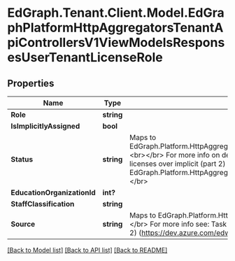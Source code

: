 # EdGraph.Tenant.Client.Model.EdGraphPlatformHttpAggregatorsTenantApiControllersV1ViewModelsResponsesUserTenantLicenseRole

## Properties

Name | Type | Description | Notes
------------ | ------------- | ------------- | -------------
**Role** | **string** |  | [optional] 
**IsImplicitlyAssigned** | **bool** |  | [optional] 
**Status** | **string** | Maps to EdGraph.Platform.HttpAggregators.Tenant.Api.Controllers.v1.ViewModels.Responses.UserTenantLicenseRoleStatus.&lt;br&gt;&lt;/br&gt;    For more info on deprecation see: Task 9962: Modify implicit license response to prioritize explicit licenses over implicit (part 2) (https://dev.azure.com/edwire/EW.Educate/_workitems/edit/9962)&lt;br&gt;&lt;/br&gt;    Use EdGraph.Platform.HttpAggregators.Tenant.Api.Controllers.v1.ViewModels.Responses.LicenseSource instead.&lt;br&gt;&lt;/br&gt; | [optional] 
**EducationOrganizationId** | **int?** |  | [optional] 
**StaffClassification** | **string** |  | [optional] 
**Source** | **string** | Maps to EdGraph.Platform.HttpAggregators.Tenant.Api.Controllers.v1.ViewModels.Responses.LicenseSource.&lt;br&gt;&lt;/br&gt;    For more info see: Task 9962: Modify implicit license response to prioritize explicit licenses over implicit (part 2) (https://dev.azure.com/edwire/EW.Educate/_workitems/edit/9962) | [optional] 

[[Back to Model list]](../README.md#documentation-for-models) [[Back to API list]](../README.md#documentation-for-api-endpoints) [[Back to README]](../README.md)


